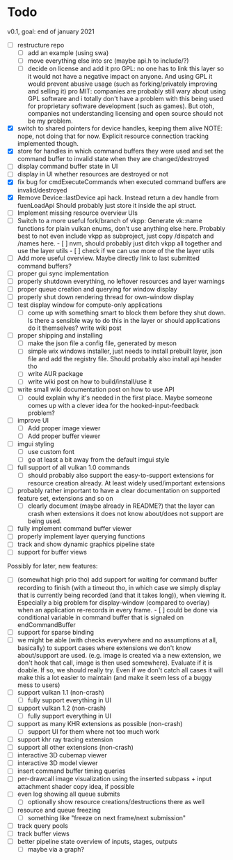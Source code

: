 # Todo

v0.1, goal: end of january 2021

- [ ] restructure repo
	- [ ] add an example (using swa)
	- [ ] move everything else into src (maybe api.h to include/?)
	- [ ] decide on license and add it
	      pro GPL: no one has to link this layer so it would not have a negative
		    impact on anyone. And using GPL it would prevent abusive usage (such as 
			forking/privately improving and selling it)
		  pro MIT: companies are probably still wary about using GPL software
		    and i totally don't have a problem with this being used for
			proprietary software development (such as games). 
			But otoh, companies not understanding licensing and open source 
			should not be my problem.
- [x] switch to shared pointers for device handles, keeping them alive
	  NOTE: nope, not doing that for now. Explicit resource connection tracking
	  implemented though.
- [x] store for handles in which command buffers they were used and set the
      command buffer to invalid state when they are changed/destroyed
- [ ] display command buffer state in UI
- [ ] display in UI whether resources are destroyed or not
- [x] fix bug for cmdExecuteCommands when executed command buffers are invalid/destroyed
- [x] Remove Device::lastDevice api hack. Instead return a dev handle from fuenLoadApi
      Should probably just store it inside the api struct.
- [ ] Implement missing resource overview UIs
- [ ] Switch to a more useful fork/branch of vkpp: Generate vk::name
      functions for plain vulkan enums, don't use anything else here.
	  Probably best to not even include vkpp as subproject, just copy
	  /dispatch and /names here.
	  	- [ ] nvm, should probably just ditch vkpp all together and use the layer utils
		- [ ] check if we can use more of the the layer utils
- [ ] Add more useful overview. Maybe directly link to last submitted command
      buffers?
- [ ] proper gui sync implementation
- [ ] properly shutdown everything, no leftover resources and layer warnings
- [ ] proper queue creation and querying for window display
- [ ] properly shut down rendering thread for own-window display
- [ ] test display window for compute-only applications
	- [ ] come up with something smart to block them before they shut down. 
	      Is there a sensible way to do this in the layer or should applications
		  do it themselves? write wiki post
- [ ] proper shipping and installing
	- [ ] make the json file a config file, generated by meson
	- [ ] simple wix windows installer, just needs to install prebuilt layer,
	  	   json file and add the registry file. Should probably also install
	       api header tho
	- [ ] write AUR package
	- [ ] write wiki post on how to build/install/use it
- [ ] write small wiki documentation post on how to use API
	- [ ] could explain why it's needed in the first place. Maybe someone
	      comes up with a clever idea for the hooked-input-feedback problem?
- [ ] improve UI
	- [ ] Add proper image viewer
	- [ ] Add proper buffer viewer
- [ ] imgui styling
	- [ ] use custom font
	- [ ] go at least a bit away from the default imgui style
- [ ] full support of all vulkan 1.0 commands
	- [ ] should probably also support the easy-to-support extensions
	      for resource creation already. At least widely used/important extensions
- [ ] probably rather important to have a clear documentation on supported
      feature set, extensions and so on
	- [ ] clearly document (maybe already in README?) that the layer
	      can crash when extensions it does not know about/does not support
		  are being used.
- [ ] fully implement command buffer viewer
- [ ] properly implement layer querying functions
- [ ] track and show dynamic graphics pipeline state
- [ ] support for buffer views

Possibly for later, new features:
- [ ] (somewhat high prio tho) add support for waiting for command buffer
      recording to finish (with a timeout tho, in which case we simply display
	  that is currently being recorded (and that it takes long)), when viewing
	  it. Especially a big problem for display-window (compared to overlay)
	  when an application re-records in every frame.
	  	- [ ] could be done via conditional variable in command buffer
		      that is signaled on endCommandBuffer
- [ ] support for sparse binding
- [ ] we might be able (with checks everywhere and no assumptions at all, basically)
      to support cases where extensions we don't know about/support are used.
	  (e.g. image is created via a new extension, we don't hook that call,
	  image is then used somewhere). Evaluate if it is doable. If so, we should
	  really try. Even if we don't catch all cases it will make this a lot
	  easier to maintain (and make it seem less of a buggy mess to users)
- [ ] support vulkan 1.1 (non-crash)
	- [ ] fully support everything in UI
- [ ] support vulkan 1.2 (non-crash)
	- [ ] fully support everything in UI
- [ ] support as many KHR extensions as possible (non-crash)
	- [ ] support UI for them where not too much work
- [ ] support khr ray tracing extension
- [ ] support all other extensions (non-crash)
- [ ] interactive 3D cubemap viewer
- [ ] interactive 3D model viewer
- [ ] insert command buffer timing queries
- [ ] per-drawcall image visualization using the inserted subpass + 
      input attachment shader copy idea, if possible
- [ ] even log showing all queue submits
	- [ ] optionally show resource creations/destructions there as well
- [ ] resource and queue freezing
	- [ ] something like "freeze on next frame/next submission"
- [ ] track query pools
- [ ] track buffer views
- [ ] better pipeline state overview of inputs, stages, outputs
	- [ ] maybe via a graph?
